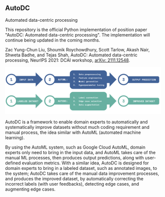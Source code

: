## AutoDC
Automated data-centric processing

This repository is the official Python implementation of position paper "AutoDC: Automated data-centric processing". The implementation will continue being updated in the coming months.

Zac Yung-Chun Liu, Shoumik Roychowdhury, Scott Tarlow, Akash Nair, Shweta Badhe, and Tejas Shah, AutoDC: Automated data-centric processing, NeurIPS 2021: DCAI workshop, [arXiv: 2111.12548](https://arxiv.org/abs/2111.12548).

![image](Fig_1.png)

AutoDC is a framework to enable domain experts to automatically and systematically improve datasets without much coding requirement and manual process, the idea similar with AutoML (automated machine learning). 

By using the AutoML system, such as Google Cloud AutoML, domain experts only need to bring in the input data, and AutoML takes care of the manual ML processes, then produces output predictions, along with user-defined evaluation metrics. With a similar idea, AutoDC is designed for domain experts to bring in a labeled dataset, such as annotated images, to the system; AutoDC takes care of the manual data improvement processes, and produces the improved dataset, by automatically correcting the incorrect labels (with user feedbacks), detecting edge cases, and augmenting edge cases.
